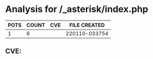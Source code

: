 # Analysis for /_asterisk/index.php
| POTS | COUNT | CVE | FILE CREATED |
|---|---|---|---|
| 1 | 6 | | 220110-033754 |

## CVE: 